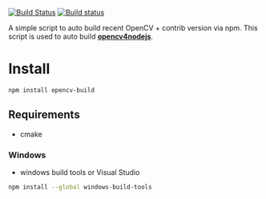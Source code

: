 [![Build Status](https://travis-ci.org/justadudewhohacks/npm-opencv-build.svg?branch=master)](http://travis-ci.org/justadudewhohacks/npm-opencv-build)
[![Build status](https://ci.appveyor.com/api/projects/status/uv8n2sruno95rxtq/branch/master?svg=true)](https://ci.appveyor.com/project/justadudewhohacks/npm-opencv-build/branch/master)

A simple script to auto build recent OpenCV + contrib version via npm. This script is used to auto build <a href="https://github.com/justadudewhohacks/opencv4nodejs"><b>opencv4nodejs</b></a>.

# Install
```
npm install opencv-build
```

## Requirements
- cmake

### Windows
- windows build tools or Visual Studio

``` bash
npm install --global windows-build-tools
```
